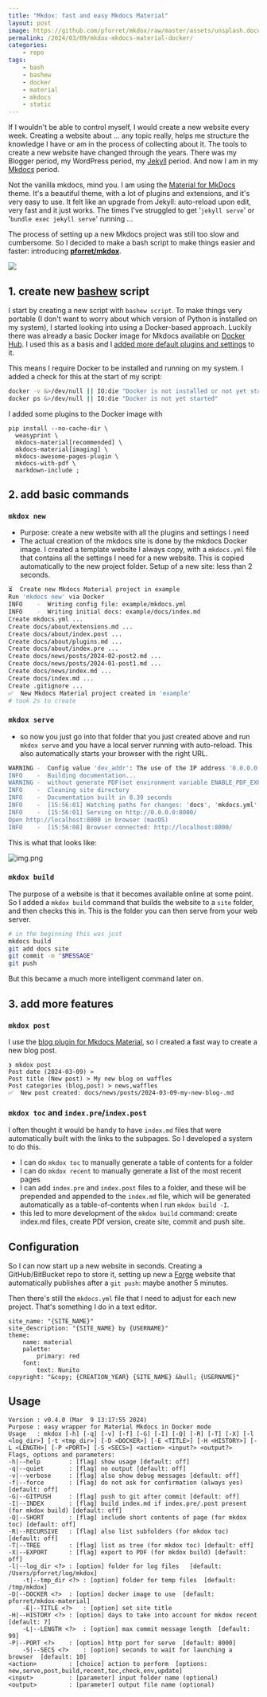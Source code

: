 ```yaml
---
title: "Mkdox: fast and easy Mkdocs Material"
layout: post
image: https://github.com/pforret/mkdox/raw/master/assets/unsplash.documents.jpg
permalink: /2024/03/09/mkdox-mkdocs-material-docker/
categories:
    - repo
tags:
    - bash
    - bashew
    - docker
    - material
    - mkdocs
    - static
---
```

If I wouldn't be able to control myself, I would create a new website every week. Creating a website about ... any topic really, helps me structure the knowledge I have or am in the process of collecting about it. The tools to create a new website have changed through the years. There was my Blogger period, my WordPress period, my [Jekyll](https://jekyllrb.com/) period. And now I am in my [Mkdocs](https://www.mkdocs.org/) period.

Not the vanilla mkdocs, mind you. I am using the [Material for MkDocs](https://squidfunk.github.io/mkdocs-material/) theme. It's a beautiful theme, with a lot of plugins and extensions, and it's very easy to use. It felt like an upgrade from Jekyll: auto-reload upon edit, very fast and it just works. The times I've struggled to get '`jekyll serve`' or '`bundle exec jekyll serve`' running ...

The process of setting up a new Mkdocs project was still too slow and cumbersome. So I decided to make a bash script to make things easier and faster: introducing [**pforret/mkdox**](https://github.com/pforret/mkdox).

![](https://github.com/pforret/mkdox/raw/master/assets/unsplash.documents.jpg)

## 1. create new [bashew](/tag/bashew/) script

I start by creating a new script with `bashew script`. To make things very portable (I don't want to worry about which version of Python is installed on my system), I started looking into using a Docker-based approach. Luckily there was already a basic Docker image for Mkdocs available on [Docker Hub](https://hub.docker.com/r/squidfunk/mkdocs-material). I used this as a basis and I [added more default plugins and settings](https://github.com/pforret/mkdox-material-derived) to it.

This means I require Docker to be installed and running on my system. I added a check for this at the start of my script:

```bash
docker -v &>/dev/null || IO:die "Docker is not installed or not yet started"
docker ps &>/dev/null || IO:die "Docker is not yet started"
```

I added some plugins to the Docker image with

    pip install --no-cache-dir \
      weasyprint \
      mkdocs-material[recommended] \
      mkdocs-material[imaging] \
      mkdocs-awesome-pages-plugin \
      mkdocs-with-pdf \
      markdown-include ;

## 2. add basic commands

### `mkdox new`

* Purpose: create a new website with all the plugins and settings I need
* The actual creation of the mkdocs site is done by the mkdocs Docker image. I created a template website I always copy, with a `mkdocs.yml` file that contains all the settings I need for a new website. This is copied automatically to the new project folder. Setup of a new site: less than 2 seconds.

```bash
⏳  Create new Mkdocs Material project in example
Run 'mkdocs new' via Docker
INFO    -  Writing config file: example/mkdocs.yml
INFO    -  Writing initial docs: example/docs/index.md
Create mkdocs.yml ...
Create docs/about/extensions.md ...
Create docs/about/index.post ...
Create docs/about/plugins.md ...
Create docs/about/index.pre ...
Create docs/news/posts/2024-02-post2.md ...
Create docs/news/posts/2024-01-post1.md ...
Create docs/news/index.md ...
Create docs/index.md ...
Create .gitignore ...
✅  New Mkdocs Material project created in 'example'
# took 2s to create
```


### `mkdox serve`

* so now you just go into that folder that you just created above and run `mkdox serve` and you have a local server running with auto-reload. This also automatically starts your browser with the right URL.

```bash
WARNING -  Config value 'dev_addr': The use of the IP address '0.0.0.0' suggests a production environment or the use of a proxy to connect to the MkDocs server. However, the MkDocs' server is intended for local development purposes only. Please use a third party production-ready server instead.
INFO    -  Building documentation...
WARNING -  without generate PDF(set environment variable ENABLE_PDF_EXPORT to 1 to enable)
INFO    -  Cleaning site directory
INFO    -  Documentation built in 0.39 seconds                                             
INFO    -  [15:56:01] Watching paths for changes: 'docs', 'mkdocs.yml'
INFO    -  [15:56:01] Serving on http://0.0.0.0:8000/
Open http://localhost:8000 in browser (macOS)
INFO    -  [15:56:08] Browser connected: http://localhost:8000/
```

This is what that looks like:

![img.png](/wp-content/uploads/2024/mkdocs.png)

### `mkdox build`

The purpose of a website is that it becomes available online at some point. So I added a `mkdox build` command that builds the website to a `site` folder, and then checks this in. This is the folder you can then serve from your web server.

```bash
# in the beginning this was just 
mkdocs build
git add docs site
git commit -m "$MESSAGE"
git push
```
But this became a much more intelligent command later on.

## 3. add more features

### `mkdox post`

I use the [blog plugin for Mkdocs Material](https://squidfunk.github.io/mkdocs-material/plugins/blog/), so I created a fast way to create a new blog post.

    ❯ mkdox post
    Post date (2024-03-09) >
    Post title (New post) > My new blog on waffles
    Post categories (blog,post) > news,waffles
    ✅  New post created: docs/news/posts/2024-03-09-my-new-blog-.md

### `mkdox toc` and `index.pre`/`index.post`

I often thought it would be handy to have `index.md` files that were automatically built with the links to the subpages. So I developed a system to do this.

* I can do `mkdox toc` to manually generate a table of contents for a folder
* I can do `mkdox recent` to manually generate a list of the most recent pages
* I can add `index.pre` and `index.post` files to a folder, and these will be prepended and appended to the `index.md` file, which will be generated automatically as a table-of-contents when I run `mkdox build -I`.
* this led to more development of the `mkdox build` command: create index.md files, create PDf version, create site, commit and push site.

## Configuration

So I can now start up a new website in seconds. Creating a GitHub/BitBucket repo to store it, setting up new a [Forge](https://forge.laravel.com/) website that automatically publishes after a `git push`: maybe another 5 minutes.

Then there's still the `mkdocs.yml` file that I need to adjust for each new project. That's something I do in a text editor.

    site_name: "{SITE_NAME}"
    site_description: "{SITE_NAME} by {USERNAME}"
    theme:
        name: material
        palette:
            primary: red
        font:
            text: Nunito
    copyright: "&copy; {CREATION_YEAR} {SITE_NAME} &bull; {USERNAME}"

## Usage

    Version : v0.4.0 (Mar  9 13:17:55 2024)
    Purpose : easy wrapper for Material Mkdocs in Docker mode
    Usage   : mkdox [-h] [-q] [-v] [-f] [-G] [-I] [-Q] [-R] [-T] [-X] [-l <log_dir>] [-t <tmp_dir>] [-D <DOCKER>] [-E <TITLE>] [-H <HISTORY>] [-L <LENGTH>] [-P <PORT>] [-S <SECS>] <action> <input?> <output?>
    Flags, options and parameters:
    -h|--help        : [flag] show usage [default: off]
    -q|--quiet       : [flag] no output [default: off]
    -v|--verbose     : [flag] also show debug messages [default: off]
    -f|--force       : [flag] do not ask for confirmation (always yes) [default: off]
    -G|--GITPUSH     : [flag] push to git after commit [default: off]
    -I|--INDEX       : [flag] build index.md if index.pre/.post present (for mkdox build) [default: off]
    -Q|--SHORT       : [flag] include short contents of page (for mkdox toc) [default: off]
    -R|--RECURSIVE   : [flag] also list subfolders (for mkdox toc) [default: off]
    -T|--TREE        : [flag] list as tree (for mkdox toc) [default: off]
    -X|--EXPORT      : [flag] export to PDF (for mkdox build) [default: off]
    -l|--log_dir <?> : [option] folder for log files   [default: /Users/pforret/log/mkdox]
        -t|--tmp_dir <?> : [option] folder for temp files  [default: /tmp/mkdox]
    -D|--DOCKER <?>  : [option] docker image to use  [default: pforret/mkdox-material]
        -E|--TITLE <?>   : [option] set site title
    -H|--HISTORY <?> : [option] days to take into account for mkdox recent  [default: 7]
        -L|--LENGTH <?>  : [option] max commit message length  [default: 99]
    -P|--PORT <?>    : [option] http port for serve  [default: 8000]
        -S|--SECS <?>    : [option] seconds to wait for launching a browser  [default: 10]
    <action>         : [choice] action to perform  [options: new,serve,post,build,recent,toc,check,env,update]
    <input>          : [parameter] input folder name (optional)
    <output>         : [parameter] output file name (optional)

